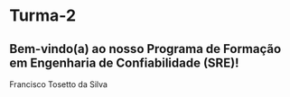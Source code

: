 # Turma-2
## Bem-vindo(a) ao nosso Programa de Formação em Engenharia de Confiabilidade (SRE)!
Francisco Tosetto da Silva